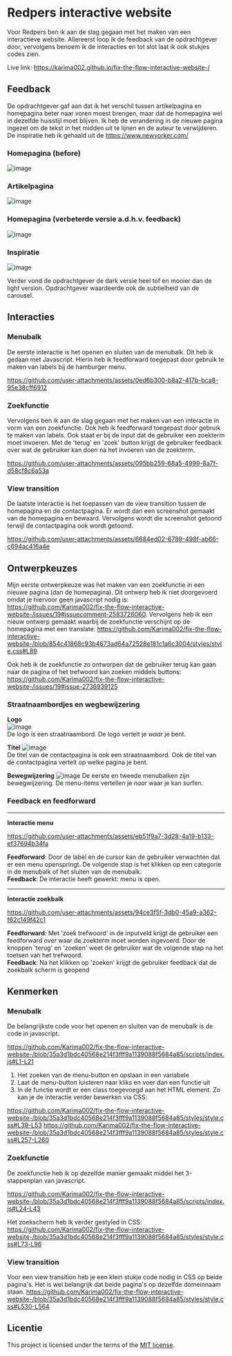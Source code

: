 # Redpers interactive website
Voor Redpers ben ik aan de slag gegaan met het maken van een interactieve website. Allereerst loop ik de feedback van de opdrachtgever door, vervolgens benoem ik de interacties en tot slot laat ik ook stukjes codes zien. 

Live link: https://karima002.github.io/fix-the-flow-interactive-website-/


## Feedback
De opdrachtgever gaf aan dat ik het verschil tussen artikelpagina en homepagina beter naar voren moest brengen, maar dat de homepagina wel in dezelfde huisstijl moet blijven. Ik heb de verandering in de nieuwe pagina ingezet om de tekst in het midden uit te lijnen en de auteur te verwijderen. De inspiratie heb ik gehaald uit de https://www.newyorker.com/

### Homepagina (before)
![image](https://github.com/user-attachments/assets/4715359d-ec95-4f52-a843-f36d9217f478)

### Artikelpagina
![image](https://github.com/user-attachments/assets/b0ac1757-7cbd-4fdb-b550-8ceb330c5ad6)

### Homepagina (verbeterde versie a.d.h.v. feedback)
![image](https://github.com/user-attachments/assets/d78a38ee-aff4-44b4-9108-c39e79e1ce67)

### Inspiratie 
![image](https://github.com/user-attachments/assets/e50fdd20-3364-49d3-933b-bd5d029b4104)

Verder vond de opdrachtgever de dark versie heel tof en mooier dan de light version. Opdrachtgever waardeerde ook de subtielheid van de carousel.

## Interacties
### Menubalk
De eerste interactie is het openen en sluiten van de menubalk. Dit heb ik gedaan met Javascript. Hierin heb ik feedforward toegepast door gebruik te maken van labels bij de hamburger menu. 

https://github.com/user-attachments/assets/0ed6b300-b8a2-417b-bca8-95e38cff6912



### Zoekfunctie
Vervolgens ben ik aan de slag gegaan met het maken van een interactie in vorm van een zoekfunctie. Ook heb ik feedforward toegepast door gebruik te maken van labels. Ook staat er bij de input dat de gebruiker een zoekterm moet invoeren. Met de 'terug' en 'zoek' button krijgt de gebruiker feedback over wat de gebruiker kan doen na het invoeren van de zoekterm.

https://github.com/user-attachments/assets/095bb259-68a5-4999-8a7f-d58cf8c6a53a


### View transition
De laatste interactie is het toepassen van de view transition tussen de homepagina en de contactpagina. Er wordt dan een screenshot gemaakt van de homepagina en bewaard. Vervolgens wordt die screenshot getoond terwijl de contactpagina ook wordt getoond. 

https://github.com/user-attachments/assets/6684ed02-6789-498f-ab66-c694ac416a4e

## Ontwerpkeuzes
Mijn eerste ontwerpkeuze was het maken van een zoekfunctie in een nieuwe pagina (dan de homepagina). Dit ontwerp heb ik niet doorgevoerd omdat je hiervoor geen javascript nodig is: https://github.com/Karima002/fix-the-flow-interactive-website-/issues/19#issuecomment-2583726060. Vervolgens heb ik een nieuw ontwerp gemaakt waarbij de zoekfunctie verschijnt op de homepagina met een translate: https://github.com/Karima002/fix-the-flow-interactive-website-/blob/854c41868c93b4673ad64a72528e181c1a6c3004/styles/style.css#L89

Ook heb ik de zoekfunctie zo ontworpen dat de gebruiker terug kan gaan naar de pagina of het trefwoord kan zoeken middels buttons: https://github.com/Karima002/fix-the-flow-interactive-website-/issues/19#issue-2736939125

### Straatnaambordjes en wegbewijzering
**Logo**  
![image](https://github.com/user-attachments/assets/9d31ec3d-6c0a-4b6d-8642-a23c28f837c7)  
De logo is een straatnaambord. De logo vertelt je _waar_ je bent.

**Titel**
![image](https://github.com/user-attachments/assets/6d92952e-66ad-4551-8ac0-8a19e8e4787f)  
De titel van de contactpagina is ook een straatnaambord. Ook de titel van de contactpagina vertelt op welke pagina je bent.


**Bewegwijzering**
![image](https://github.com/user-attachments/assets/fd257a2c-972f-45df-a96f-1d8c75a2385b)
De eerste en tweede menubalken zijn bewegwijzering. De menu-items vertellen je _naar_ waar je kan surfen.

### Feedback en feedforward
_________________________________________________________________________________________________________

**Interactie menu**

https://github.com/user-attachments/assets/eb51f9a7-3d28-4a19-b133-ef37694b34fa

**Feedforward**: Door de label en de cursor kan de gebruiker verwachten dat er een menu openspringt. De volgende stap is het klikken op een categorie in de menubalk of het sluiten van de menubalk.  
**Feedback**: De interactie heeft gewerkt: menu is open. 

_________________________________________________________________________________________________________

**Interactie zoekbalk**

https://github.com/user-attachments/assets/94ce3f5f-3db0-45a9-a362-f62c149f42c1

**Feedforward**: Met 'zoek trefwoord' in de inputveld krijgt de gebruiker een feedforward over waar de zoekterm moet worden ingevoerd. Door de knoppen 'terug' en 'zoeken' weet de gebruiker wat de volgende stap na het toetsen van het trefwoord.  
**Feedback**: Na het klikken op 'zoeken' krijgt de gebruiker feedback dat de zoekbalk scherm is geopend


## Kenmerken

### Menubalk
De belangrijkste code voor het openen en sluiten van de menubalk is de code in javascript. 

https://github.com/Karima002/fix-the-flow-interactive-website-/blob/35a3d1bdc40568e214f3fff9a1139088f5684a85/scripts/index.js#L1-L21

1. Het zoeken van de menu-button en opslaan in een variabele
2. Laat de menu-button luisteren naar kliks en voer dan een functie uit
3.  In de functie wordt er een class toegevoegd aan het HTML element. Zo kan je de interactie verder bewerken via CSS:

https://github.com/Karima002/fix-the-flow-interactive-website-/blob/35a3d1bdc40568e214f3fff9a1139088f5684a85/styles/style.css#L39-L53
https://github.com/Karima002/fix-the-flow-interactive-website-/blob/35a3d1bdc40568e214f3fff9a1139088f5684a85/styles/style.css#L257-L260


### Zoekfunctie
De zoekfunctie heb ik op dezelfde manier gemaakt middel het 3-stappenplan van javascript.

https://github.com/Karima002/fix-the-flow-interactive-website-/blob/35a3d1bdc40568e214f3fff9a1139088f5684a85/scripts/index.js#L24-L43

Het zoekscherm heb ik verder gestyled in CSS:
https://github.com/Karima002/fix-the-flow-interactive-website-/blob/35a3d1bdc40568e214f3fff9a1139088f5684a85/styles/style.css#L73-L96

### View transition
Voor een view transition heb je een klein stukje code nodig in CSS op beide pagina's. Het is wel belangrijk dat beide pagina's op dezelfde domeinnaam staan.
https://github.com/Karima002/fix-the-flow-interactive-website-/blob/35a3d1bdc40568e214f3fff9a1139088f5684a85/styles/style.css#L530-L564

## Licentie

This project is licensed under the terms of the [MIT license](./LICENSE).

